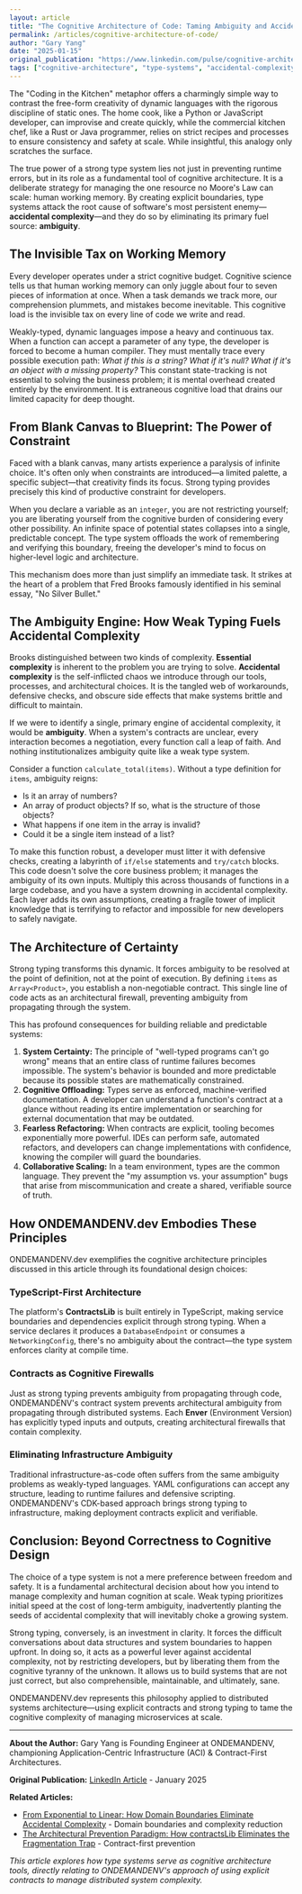 ```yaml
---
layout: article
title: "The Cognitive Architecture of Code: Taming Ambiguity and Accidental Complexity"
permalink: /articles/cognitive-architecture-of-code/
author: "Gary Yang"
date: "2025-01-15"
original_publication: "https://www.linkedin.com/pulse/cognitive-architecture-code-taming-ambiguity-accidental-gary-yang-4mzxe"
tags: ["cognitive-architecture", "type-systems", "accidental-complexity", "typescript", "ambiguity"]
---
```



The "Coding in the Kitchen" metaphor offers a charmingly simple way to contrast the free-form creativity of dynamic languages with the rigorous discipline of static ones. The home cook, like a Python or JavaScript developer, can improvise and create quickly, while the commercial kitchen chef, like a Rust or Java programmer, relies on strict recipes and processes to ensure consistency and safety at scale. While insightful, this analogy only scratches the surface.

The true power of a strong type system lies not just in preventing runtime errors, but in its role as a fundamental tool of cognitive architecture. It is a deliberate strategy for managing the one resource no Moore's Law can scale: human working memory. By creating explicit boundaries, type systems attack the root cause of software's most persistent enemy—**accidental complexity**—and they do so by eliminating its primary fuel source: **ambiguity**.

## The Invisible Tax on Working Memory

Every developer operates under a strict cognitive budget. Cognitive science tells us that human working memory can only juggle about four to seven pieces of information at once. When a task demands we track more, our comprehension plummets, and mistakes become inevitable. This cognitive load is the invisible tax on every line of code we write and read.

Weakly-typed, dynamic languages impose a heavy and continuous tax. When a function can accept a parameter of any type, the developer is forced to become a human compiler. They must mentally trace every possible execution path: *What if this is a string? What if it's null? What if it's an object with a missing property?* This constant state-tracking is not essential to solving the business problem; it is mental overhead created entirely by the environment. It is extraneous cognitive load that drains our limited capacity for deep thought.

## From Blank Canvas to Blueprint: The Power of Constraint

Faced with a blank canvas, many artists experience a paralysis of infinite choice. It's often only when constraints are introduced—a limited palette, a specific subject—that creativity finds its focus. Strong typing provides precisely this kind of productive constraint for developers.

When you declare a variable as an `integer`, you are not restricting yourself; you are liberating yourself from the cognitive burden of considering every other possibility. An infinite space of potential states collapses into a single, predictable concept. The type system offloads the work of remembering and verifying this boundary, freeing the developer's mind to focus on higher-level logic and architecture.

This mechanism does more than just simplify an immediate task. It strikes at the heart of a problem that Fred Brooks famously identified in his seminal essay, "No Silver Bullet."

## The Ambiguity Engine: How Weak Typing Fuels Accidental Complexity

Brooks distinguished between two kinds of complexity. **Essential complexity** is inherent to the problem you are trying to solve. **Accidental complexity** is the self-inflicted chaos we introduce through our tools, processes, and architectural choices. It is the tangled web of workarounds, defensive checks, and obscure side effects that make systems brittle and difficult to maintain.

If we were to identify a single, primary engine of accidental complexity, it would be **ambiguity**. When a system's contracts are unclear, every interaction becomes a negotiation, every function call a leap of faith. And nothing institutionalizes ambiguity quite like a weak type system.

Consider a function `calculate_total(items)`. Without a type definition for `items`, ambiguity reigns:
*   Is it an array of numbers?
*   An array of product objects? If so, what is the structure of those objects?
*   What happens if one item in the array is invalid?
*   Could it be a single item instead of a list?

To make this function robust, a developer must litter it with defensive checks, creating a labyrinth of `if/else` statements and `try/catch` blocks. This code doesn't solve the core business problem; it manages the ambiguity of its own inputs. Multiply this across thousands of functions in a large codebase, and you have a system drowning in accidental complexity. Each layer adds its own assumptions, creating a fragile tower of implicit knowledge that is terrifying to refactor and impossible for new developers to safely navigate.

## The Architecture of Certainty

Strong typing transforms this dynamic. It forces ambiguity to be resolved at the point of definition, not at the point of execution. By defining `items` as `Array<Product>`, you establish a non-negotiable contract. This single line of code acts as an architectural firewall, preventing ambiguity from propagating through the system.

This has profound consequences for building reliable and predictable systems:

1.  **System Certainty:** The principle of "well-typed programs can't go wrong" means that an entire class of runtime failures becomes impossible. The system's behavior is bounded and more predictable because its possible states are mathematically constrained.
2.  **Cognitive Offloading:** Types serve as enforced, machine-verified documentation. A developer can understand a function's contract at a glance without reading its entire implementation or searching for external documentation that may be outdated.
3.  **Fearless Refactoring:** When contracts are explicit, tooling becomes exponentially more powerful. IDEs can perform safe, automated refactors, and developers can change implementations with confidence, knowing the compiler will guard the boundaries.
4.  **Collaborative Scaling:** In a team environment, types are the common language. They prevent the "my assumption vs. your assumption" bugs that arise from miscommunication and create a shared, verifiable source of truth.

## How ONDEMANDENV.dev Embodies These Principles

ONDEMANDENV.dev exemplifies the cognitive architecture principles discussed in this article through its foundational design choices:

### TypeScript-First Architecture
The platform's **ContractsLib** is built entirely in TypeScript, making service boundaries and dependencies explicit through strong typing. When a service declares it produces a `DatabaseEndpoint` or consumes a `NetworkingConfig`, there's no ambiguity about the contract—the type system enforces clarity at compile time.

### Contracts as Cognitive Firewalls
Just as strong typing prevents ambiguity from propagating through code, ONDEMANDENV's contract system prevents architectural ambiguity from propagating through distributed systems. Each **Enver** (Environment Version) has explicitly typed inputs and outputs, creating architectural firewalls that contain complexity.

### Eliminating Infrastructure Ambiguity
Traditional infrastructure-as-code often suffers from the same ambiguity problems as weakly-typed languages. YAML configurations can accept any structure, leading to runtime failures and defensive scripting. ONDEMANDENV's CDK-based approach brings strong typing to infrastructure, making deployment contracts explicit and verifiable.

## Conclusion: Beyond Correctness to Cognitive Design

The choice of a type system is not a mere preference between freedom and safety. It is a fundamental architectural decision about how you intend to manage complexity and human cognition at scale. Weak typing prioritizes initial speed at the cost of long-term ambiguity, inadvertently planting the seeds of accidental complexity that will inevitably choke a growing system.

Strong typing, conversely, is an investment in clarity. It forces the difficult conversations about data structures and system boundaries to happen upfront. In doing so, it acts as a powerful lever against accidental complexity, not by restricting developers, but by liberating them from the cognitive tyranny of the unknown. It allows us to build systems that are not just correct, but also comprehensible, maintainable, and ultimately, sane.

ONDEMANDENV.dev represents this philosophy applied to distributed systems architecture—using explicit contracts and strong typing to tame the cognitive complexity of managing microservices at scale.

---

**About the Author:** Gary Yang is Founding Engineer at ONDEMANDENV, championing Application-Centric Infrastructure (ACI) & Contract-First Architectures.

**Original Publication:** [LinkedIn Article](https://www.linkedin.com/pulse/cognitive-architecture-code-taming-ambiguity-accidental-gary-yang-4mzxe) - January 2025

**Related Articles:** 
- [From Exponential to Linear: How Domain Boundaries Eliminate Accidental Complexity](/articles/eliminating-accidental-complexity/) - Domain boundaries and complexity reduction
- [The Architectural Prevention Paradigm: How contractsLib Eliminates the Fragmentation Trap](/articles/architectural-prevention-paradigm-contractslib/) - Contract-first prevention

*This article explores how type systems serve as cognitive architecture tools, directly relating to ONDEMANDENV's approach of using explicit contracts to manage distributed system complexity.* 